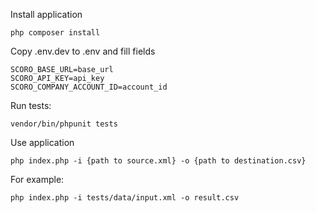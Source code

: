 Install application
```
php composer install
```

Copy .env.dev to .env and fill fields
```
SCORO_BASE_URL=base_url
SCORO_API_KEY=api_key
SCORO_COMPANY_ACCOUNT_ID=account_id
```

Run tests:
```
vendor/bin/phpunit tests
```

Use application

``
php index.php -i {path to source.xml} -o {path to destination.csv} 
``


For example:
```
php index.php -i tests/data/input.xml -o result.csv
```
